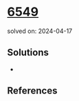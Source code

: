 # [6549](https://www.acmicpc.net/problem/6549)
solved on: 2024-04-17

## Solutions

- 

## References
